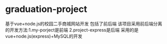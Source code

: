 # graduation-project
基于vue+node.js的校园二手商城网站开发 包括了前后端
该项目采用前后端分离的开发方法:1.my-porject是前端 2.project-express是后端
采用的是vue+node.js(express)+MySQL的开发
